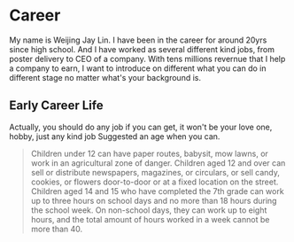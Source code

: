 # Career

My name is Weijing Jay Lin. I have been in the career for around 20yrs since high school.
And I have worked as several different kind jobs, from poster delivery to CEO of a company.
With tens millions revernue that I help a company to earn, I want to introduce on different 
what you can do in different stage no matter what's your background is.

## Early Career Life

Actually, you should do any job if you can get, it won't be your love one, hobby, just any kind job
Suggested an age when you can.

> Children under 12 can have paper routes, babysit, mow lawns, or work in an agricultural zone of danger.
> Children aged 12 and over can sell or distribute newspapers, magazines, or circulars, or sell candy,
> cookies, or flowers door-to-door or at a fixed location on the street. Children aged 14 and 15 who
> have completed the 7th grade can work up to three hours on school days and no more than 18 hours
> during the school week. On non-school days, they can work up to eight hours, and the total amount
> of hours worked in a week cannot be more than 40.
